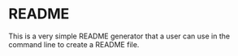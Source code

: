 # README
This is a very simple README generator that a user can use in the command line to create a README file. 

